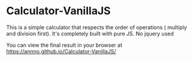 # Calculator-VanillaJS
This is a simple calculator that respects the order of operations ( multiply and division first). 
It's completely built with pure JS. No jquery used

You can view the final result in your browser at https://annno.github.io/Calculator-VanillaJS/
